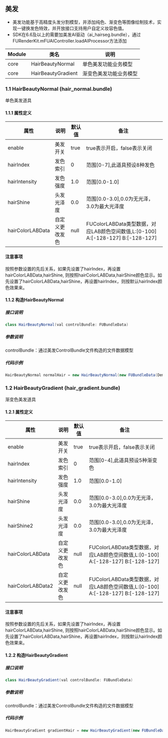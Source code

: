

## 美发

- 美发功能基于高精度头发分割模型，并添加纯色、渐变色等图像绘制技术，实现一键换发色特效，并开放接口支持用户自定义妆容色值。
- SDK在6.6及以上的需要加美发AI驱动（ai_hairseg.bundle），通过FURenderKit.mFUAIController.loadAIProcessor方法添加

| Module | 类名               |  说明                                                   |
| ------ | ---------------------- | ---------------------------------------------------------- |
| core |  HairBeautyNormal    |  单色美发功能业务模型                                       |
| core |  HairBeautyGradient   |  渐变色美发功能业务模型                                        |

### 1.1 HairBeautyNormal (hair_normal.bundle)

单色美发道具

#### 1.1.1 属性定义
| 属性 | 说明 | 默认值        |  备注|
| ------ | --------- |---- | ------------- |
| enable | 美发开关| true | true表示开启，false表示关闭 |
| hairIndex | 发色索引   | 0  | 范围[0-7],此道具预设8种发色 |
| hairIntensity | 发色强度|   1.0 |范围[0.0-1.0]|
| hairShine | 头发光泽度| 0.0 | 范围[0.0-3.0],0.0为无光泽，3.0为最大光泽度 |
| hairColorLABData | 自定义更改发色 |   null  | FUColorLABData类型数据，对应LAB颜色空间数值,L:[0-100] A:[-128-127] B:[-128-127] |

#### 注意事项
按照参数设置的先后关系，如果先设置了hairIndex，再设置hairColorLABData,hairShine, 则按照hairColorLABData,hairShine颜色显示。如先设置了hairColorLABData,hairShine，再设置hairIndex，则按默认hairIndex颜色效果来。

#### 1.1.2 构造HairBeautyNormal
##### 接口说明
```java
class HairBeautyNormal(val controlBundle: FUBundleData)
```
##### 参数说明
controlBundle：通过美发ControlBundle文件构造的文件数据模型

##### 代码示例

```java
HairBeautyNormal normalHair = new HairBeautyNormal(new FUBundleData(DemoConfig.BUNDLE_HAIR_NORMAL));
```

### 1.2 HairBeautyGradient (hair_gradient.bundle)

渐变色美发道具

#### 1.2.1 属性定义
| 属性 | 说明 | 默认值        |  备注|
| ------ | --------- |---- | ------------- |
| enable | 美发开关 |   true  | true表示开启，false表示关闭|
| hairIndex | 发色索引   | 0  | 范围[0-4],此道具预设5种渐变色 |
| hairIntensity | 发色强度|   1.0 |范围[0.0-1.0]|
| hairShine | 头发光泽度| 0.0 | 范围[0.0-3.0],0.0为无光泽，3.0为最大光泽度 |
| hairShine2 | 头发光泽度| 0.0 | 范围[0.0-3.0],0.0为无光泽，3.0为最大光泽度 |
| hairColorLABData | 自定义更改发色 |   null  | FUColorLABData类型数据，对应LAB颜色空间数值,L:[0-100] A:[-128-127] B:[-128-127]  |
| hairColorLABData2 | 自定义更改发色 |   null  | FUColorLABData类型数据，对应LAB颜色空间数值,L:[0-100] A:[-128-127] B:[-128-127]  |

#### 注意事项
按照参数设置的先后关系，如果先设置了hairIndex，再设置hairColorLABData,hairShine, 则按照hairColorLABData,hairShine颜色显示。如先设置了hairColorLABData,hairShine，再设置hairIndex，则按默认hairIndex颜色效果来。

#### 1.2.2 构造HairBeautyGradient
##### 接口说明
```java
class HairBeautyGradient(val controlBundle: FUBundleData)
```
##### 参数说明
controlBundle：通过美发ControlBundle文件构造的文件数据模型

##### 代码示例

```java
HairBeautyGradient gradientHair = new HairBeautyGradient(new FUBundleData(DemoConfig.BUNDLE_HAIR_GRADIENT));
```

